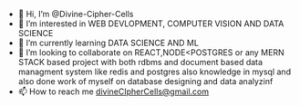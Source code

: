 - 👋 Hi, I’m @Divine-Cipher-Cells
- 👀 I’m interested in WEB DEVLOPMENT, COMPUTER VISION AND DATA SCIENCE
- 🌱 I’m currently learning DATA SCIENCE AND ML
- 💞️ I’m looking to collaborate on REACT,NODE<POSTGRES or any MERN STACK based project with both rdbms and document based data managment system like redis and postgres also knowledge in mysql and also done work of myself on database designing and data analyzinf
- 📫 How to reach me divineCIpherCells@gmail.com


